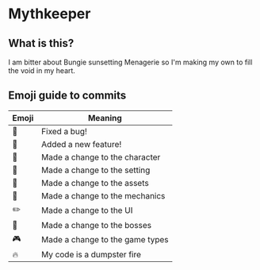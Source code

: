 # Mythkeeper
## What is this?
I am bitter about Bungie sunsetting Menagerie so I'm making my own to fill the void in my heart.


## Emoji guide to commits
| Emoji          |Meaning                        |
|----------------|-------------------------------|
|:honeybee:		 | Fixed a bug!            |
|:gift_heart:	 | Added a new feature!            |
|:runner:        | Made a change to the character |
|:house_with_garden:   | Made a change to the setting|
|:art:        | Made a change to the assets|
|:wrench:        | Made a change to the mechanics|
|:pencil2:        | Made a change to the UI|
|:dragon:        | Made a change to the bosses|
|:video_game:        | Made a change to the game types|
|:fire:        | My code is a dumpster fire|

